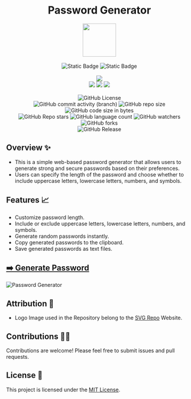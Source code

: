 <div align="center">
     <h1> Password Generator</h1>
     <img src="https://github.com/abhinav2369/Password-Generator/assets/170245635/e3ce7ff0-a889-4383-96eb-4e8f6881a51f" height=90px width=90px/>
     <br/>
     <br/>
     <img alt="Static Badge" src="https://img.shields.io/badge/Website-red?style=for-the-badge">
     <img alt="Static Badge" src="https://img.shields.io/badge/Web%20Development-7F00FF?style=for-the-badge">
     <br/>
     <br/>
     <!-- Open Source -->
     <img src="https://badges.frapsoft.com/os/v1/open-source.svg?v=103">
     <br/>
     <!-- Contributions -->
     <img src="https://img.shields.io/static/v1.svg?label=Contributions&message=Welcome&color=#013220">
     <!-- Built By -->
     <img src="https://img.shields.io/badge/Built%20by-Abhinav%20Kumar-0059b3">
     <!-- Maintained -->
     <img src="https://img.shields.io/static/v1.svg?label=Maintained&message=Yes&color=red">
     <br/>
     <!-- --------------------------------------------- -->
     <br/>
     <!-- License -->
     <img alt="GitHub License" src="https://img.shields.io/github/license/abhinav2369/Password-Generator">
     <br/>
     <!-- Commit Count -->
     <img alt="GitHub commit activity (branch)" src="https://img.shields.io/github/commit-activity/t/abhinav2369/Password-Generator/main">
     <!-- Repo Size -->
     <img alt="GitHub repo size" src="https://img.shields.io/github/repo-size/abhinav2369/Password-Generator?style=flat&color=orange">
     <!-- Repo Code -->
     <img alt="GitHub code size in bytes" src="https://img.shields.io/github/languages/code-size/abhinav2369/Password-Generator">
     <br/>
     <img alt="GitHub Repo stars" src="https://img.shields.io/github/stars/abhinav2369/Password-Generator?style=flat&color=orange">
     <!-- Language Count -->
     <img alt="GitHub language count" src="https://img.shields.io/github/languages/count/abhinav2369/Password-Generator">
     <!-- Watchers -->
     <img alt="GitHub watchers" src="https://img.shields.io/github/watchers/abhinav2369/Password-Generator?style=flat">
     <!-- Forks -->
     <img alt="GitHub forks" src="https://img.shields.io/github/forks/abhinav2369/Password-Generator?style=flat&color=orange">
     <br/>
     <img alt="GitHub Release" src="https://img.shields.io/github/v/release/abhinav2369/Password-Generator">
</div>


<!------------------------------------------------->


## Overview ✨ 
- This is a simple web-based password generator that allows users to generate strong and secure passwords based on their preferences.
- Users can specify the length of the password and choose whether to include uppercase letters, lowercase letters, numbers, and symbols.


<!------------------------------------------------->


## Features 📈
- Customize password length.
- Include or exclude uppercase letters, lowercase letters, numbers, and symbols.
- Generate random passwords instantly.
- Copy generated passwords to the clipboard.
- Save generated passwords as text files.


<!------------------------------------------------->


## [➡️ Generate Password ](https://abhinav2369.github.io/Password-Generator/)
![Password Generator](https://github.com/abhinav2369/Password-Generator/assets/170245635/3a58ad4e-2543-4e6c-8b75-7ce84fc4599c)


<!------------------------------------------------->


## Attribution 🙏
- Logo Image used in the Repository belong to the [SVG Repo](https://www.svgrepo.com/) Website.


<!------------------------------------------------->


## Contributions 🧑‍💻
Contributions are welcome! Please feel free to submit issues and pull requests.

## License 🪪
This project is licensed under the [MIT License](LICENSE).
